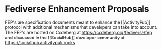 # Fediverse Enhancement Proposals

FEP's are specification documents meant to enhance the [[ActivityPub]] protocol with additional mechanisms that developers can take into account. The FEP's are hosted on Codeberg at https://codeberg.org/fediverse/fep and discussed in the [[SocialHub]] developer community at https://socialhub.activitypub.rocks

